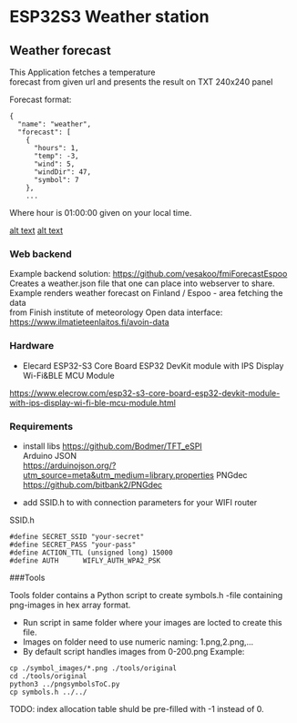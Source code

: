 # ESP32S3 Weather station

## Weather forecast 
This Application fetches a temperature   
forecast from given url and presents the result on TXT 240x240 panel   

Forecast format:
```
{
  "name": "weather",
  "forecast": [
    {
      "hours": 1,
      "temp": -3,
      "wind": 5,
      "windDir": 47,
      "symbol": 7
    },
    ... 
```
Where hour is 01:00:00 given on your local time.

[alt text](./images/display_weath.jpg)
[alt text](./images/display_wind.jpg)




### Web backend
Example backend solution:  https://github.com/vesakoo/fmiForecastEspoo  
Creates a weather.json file that one can place into webserver to share.   
Example renders weather forecast on Finland / Espoo - area fetching the data  
from  Finish institute of meteorology Open data interface:   
https://www.ilmatieteenlaitos.fi/avoin-data   


### Hardware
* Elecard ESP32-S3 Core Board ESP32 DevKit module with IPS Display Wi-Fi&BLE MCU Module

https://www.elecrow.com/esp32-s3-core-board-esp32-devkit-module-with-ips-display-wi-fi-ble-mcu-module.html


### Requirements
* install libs
https://github.com/Bodmer/TFT_eSPI   
Arduino JSON  
https://arduinojson.org/?utm_source=meta&utm_medium=library.properties
PNGdec   
https://github.com/bitbank2/PNGdec


* add SSID.h to with connection parameters for your WIFI router

SSID.h
```
#define SECRET_SSID "your-secret"
#define SECRET_PASS "your-pass"
#define ACTION_TTL (unsigned long) 15000
#define AUTH      WIFLY_AUTH_WPA2_PSK
```

###Tools  

Tools folder contains a Python script to create symbols.h -file containing png-images in hex array format.
* Run script in same folder where your images are locted to create this file.
* Images on folder need to use numeric naming: 1.png,2.png,...   
* By default script handles images from 0-200.png
Example:
```
cp ./symbol_images/*.png ./tools/original
cd ./tools/original
python3 ../pngsymbolsToC.py
cp symbols.h ../../
```

TODO: index allocation table shuld be pre-filled with -1 instead of 0.   
